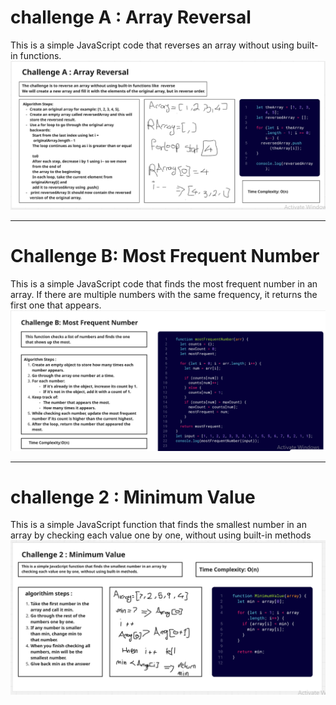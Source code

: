 # challenge A : Array Reversal
This is a simple JavaScript code that reverses an array without using built-in functions. 
![](challengeA.PNG)
___
# Challenge B: Most Frequent Number
This is a simple JavaScript code that finds the most frequent number in an array. If there are multiple numbers with the same frequency, it returns the first one that appears.
![](challengeB.PNG)
___
# challenge 2 : Minimum Value
This is a simple JavaScript function that finds the smallest number in an array by checking each value one by one, without using built-in methods
![](challenge2copy2.PNG)

